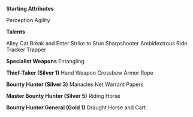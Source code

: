 **Starting Attributes**

Perception
Agility

**Talents**

Alley Cat
Break and Enter
Strike to Stun
Sharpshooter
Ambidextrous
Ride
Tracker
Trapper

**Specialist Weapons**
Entangling

**Thief-Taker (Silver 1)**
Hand Weapon
Crossbow
Armor
Rope

**Bounty Hunter (Silver 3)**
Manacles
Net
Warrant Papers

**Master Bounty Hunter (Silver 5)**
Riding Horse

**Bounty Hunter General (Gold 1)**
Draught Horse and Cart